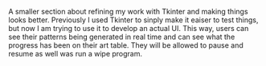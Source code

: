 A smaller section about refining my work with Tkinter and making things looks better. 
Previously I used Tkinter to sinply make it eaiser to test things, but now I am trying to use it to develop an actual UI.
This way, users can see their patterns being generated in real time and can see what the progress has been on their art table.
They will be allowed to pause and resume as well was run a wipe program.
